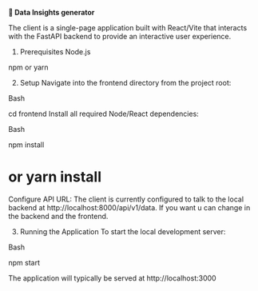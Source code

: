 **🤖 Data Insights generator**

The client is a single-page application built with React/Vite that interacts with the FastAPI backend to provide an interactive user experience.

1. Prerequisites
Node.js

npm or yarn

2. Setup
Navigate into the frontend directory from the project root:

Bash

cd frontend
Install all required Node/React dependencies:

Bash

npm install
# or yarn install
Configure API URL: The client is currently configured to talk to the local backend at http://localhost:8000/api/v1/data. If you want u can change in the backend and the frontend.

3. Running the Application
To start the local development server:

Bash

npm start

The application will typically be served at http://localhost:3000 
